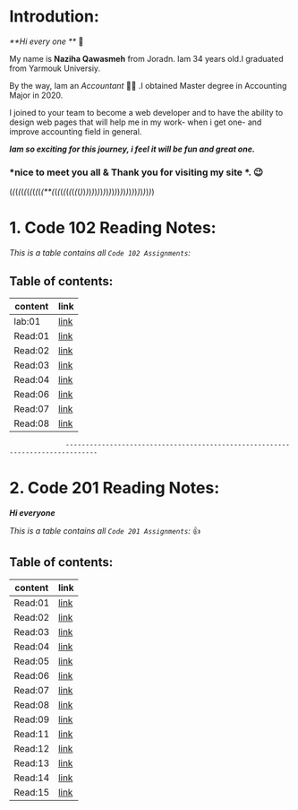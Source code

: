 # Introdution: 

 _**Hi every one **_  :clap:

My name is **Naziha Qawasmeh** from Joradn. Iam 34 years old.I graduated from Yarmouk Universiy. 

By the way, Iam an *Accountant*  :woman_office_worker: .I obtained Master degree in Accounting Major in 2020.

I joined to your team to become a web developer and to have the ability to design web pages that will help me in my work- when i get one- and improve accounting field in general.

_**Iam so exciting for this journey, i feel it will be fun and great one.**_

### *nice to meet you all & Thank you for visiting my site *. :wink:   

(*(*(*(*(*(*(*(*(*(*(*(**(*(*(*(*(*(*(*(*(*(*)*)*)*)*)*)*)*)*)*)*)*)*)*)*)*)*)*)*)*)*)*)*)*)*)*)

# 1. Code 102 Reading Notes:

*This is a table contains all `Code 102 Assignments`:* 

## Table of contents:

|  content       | link |
| ----------    | ----------- |
| lab:01         |[link](https://naziha-1986.github.io/reading-notes.md/Lab:01b)        |
| Read:01      | [link](https://naziha-1986.github.io/reading-notes.md/Read:01) |
|Read:02|[link](https://naziha-1986.github.io/reading-notes.md/Read:02)
|Read:03 | [link](https://naziha-1986.github.io/reading-notes.md/Read:03)|
|Read:04| [link](https://naziha-1986.github.io/reading-notes.md/Read:04)|
|Read:06|[link](https://naziha-1986.github.io/reading-notes.md/Read:06)
|Read:07|[link](https://naziha-1986.github.io/reading-notes.md/Read:07)
|Read:08|[link](https://naziha-1986.github.io/reading-notes.md/Read:08)

                  ------------------------------------------------------------------------------
                  
# 2. Code 201 Reading Notes:

**_Hi everyone_**

*This is a table contains all `Code 201 Assignments`:* :+1:


## Table of contents:

|  content       | link |
| ----------    | ----------- |
|Read:01 |[link]()    |
|Read:02|[link]()     |
|Read:03| [link]()    |
|Read:04| [link]()    |
|Read:05| [link]()    |
|Read:06|[link]()     |
|Read:07|[link]()     |
|Read:08|[link]()     | 
|Read:09|[link]()     |
|Read:11|[link]()     |
|Read:12|[link]()     |
|Read:13|[link]()     |
|Read:14|[link]()     |
|Read:15|[link]()     |

